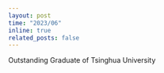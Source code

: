 ```yaml
---
layout: post
time: "2023/06"
inline: true
related_posts: false
---
```


Outstanding Graduate of Tsinghua University
